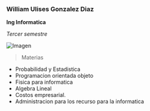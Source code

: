 

<!--
**ae845/ae845** is a ✨ _special_ ✨ repository because its `README.md` (this file) appears on your GitHub profile.

Here are some ideas to get you started:

- 🔭 I’m currently working on ...
- 🌱 I’m currently learning ...
- 👯 I’m looking to collaborate on ...
- 🤔 I’m looking for help with ...
- 💬 Ask me about ...
- 📫 How to reach me: ...
- 😄 Pronouns: ...
- ⚡ Fun fact: ...
-->
### William Ulises Gonzalez Diaz
**Ing Informatica**

*Tercer semestre*

![Imagen](https://www.ui1.es/sites/default/files/blog/images/ingenieria-informatica.jpg)

> Materias


- Probabilidad y Estadistica
- Programacion orientada objeto
- Fisica para informatica
- Algebra Lineal
- Costos empresarial.
- Administracion para los recurso para la informatica




